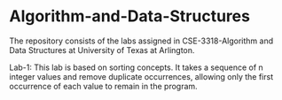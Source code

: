 # Algorithm-and-Data-Structures
The repository consists of the labs assigned in CSE-3318-Algorithm and Data Structures at University of Texas at Arlington.

Lab-1: This lab is based on sorting concepts. It takes a sequence of n integer values and remove duplicate occurrences, allowing only the first occurrence
of each value to remain in the program. 
